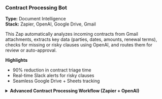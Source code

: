 ### Contract Processing Bot
**Type:** Document Intelligence  
**Stack:** Zapier, OpenAI, Google Drive, Gmail  

This Zap automatically analyzes incoming contracts from Gmail attachments, extracts key data (parties, dates, amounts, renewal terms), checks for missing or risky clauses using OpenAI, and routes them for review or auto-approval.

**Highlights**
- 90% reduction in contract triage time  
- Real-time Slack alerts for risky clauses  
- Seamless Google Drive + Sheets tracking
  
<details><summary><strong>Advanced Contract Processing Workflow (Zapier + OpenAI)</strong></summary>

```mermaid
flowchart TD
  subgraph Intake
    A1["(1) Gmail Trigger: new attachment matching “contract”"]
    A2["(2) Slack: immediate intake notification"]
    A3{"(3) Filter: file is a contract?"}
    A1 --> A2 --> A3
  end

  A3 -- Yes --> A4["(4) Save to Google Drive → /Contracts/Incoming"]
  A3 -- No  --> R1["Stop + Log skip in Sheets"] --> H1[End]

  subgraph AI_Extraction_and_Validation
    direction TB
    B1["(5) OpenAI: extract JSON summary (parties, dates, amounts, renewal, risks)"]
    B2{"Schema-valid JSON with required fields?"}
    B1 --> B2
    B2 -- No --> B1R["Retry: stricter system prompt + few-shot + (optional) OCR fallback"]
    B1R --> B2
    B2 -- Yes --> C1["(6) Code by Zapier: parse JSON → typed fields"]
  end

  A4 --> B1
  C1 --> D1["(7) Google Sheets: append full run log (inputs, outputs, file link)"]

  subgraph Routing_and_Actions
    D2{"(8) Risks detected or missing clauses?"}
    D2 -- Yes --> E1["Slack: human review thread with summary, risks, Drive link"]
    D2 -- No  --> F1["Move file → /Contracts/Approved"]
    F1 --> F2["(9) Gmail: send confirmation to requester (auto-approved)"]
  end

  D1 --> D2
  E1 --> H1
  F2 --> H1

 </details> ```

**Workflow Steps**

1. **Trigger:** Gmail — new attachment containing “contract”
2. **Notify:** Send immediate Slack notification (intake)
3. **Filter:** Only process contract files (skip & log others)
4. **Store:** Upload to Google Drive → `/Contracts/Incoming`
5. **Extract:** OpenAI step creates JSON summary (parties, dates, amounts, renewal, risks)
6. **Parse:** Code by Zapier converts JSON to typed fields
7. **Log:** Append all run details to Google Sheets
8. **Route:** If risks found → Slack human review thread; else continue
9. **Confirm:** Send email confirmations for auto-approved contracts

